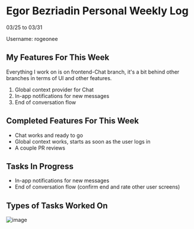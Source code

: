 # Egor Bezriadin Personal Weekly Log

03/25 to 03/31

Username: rogeonee

## My Features For This Week

Everything I work on is on frontend-Chat branch, it's a bit behind other branches in terms of UI and other features.

1. Global context provider for Chat
2. In-app notifications for new messages
3. End of conversation flow

## Completed Features For This Week

- Chat works and ready to go
- Global context works, starts as soon as the user logs in
- A couple PR reviews

## Tasks In Progress

- In-app notifications for new messages
- End of conversation flow (confirm end and rate other user screens)

## Types of Tasks Worked On

![image](https://github.com/COSC-499-W2023/year-long-project-team-21/assets/86142834/d70dddb0-2cd7-4bde-b3e8-c1115851d00a)
